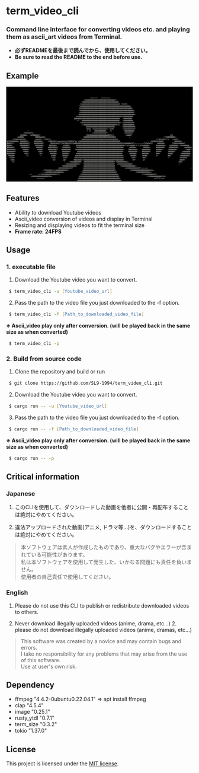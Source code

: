 # term_video_cli
### Command line interface for converting videos etc. and playing them as ascii_art videos from Terminal.

* **必ずREADMEを最後まで読んでから、使用してください。**  
* **Be sure to read the README to the end before use.**

## Example
<img src="example/sample01.png" width="600">

## Features
* Ability to download Youtube videos
* Ascii_video conversion of videos and display in Terminal
* Resizing and displaying videos to fit the terminal size
* **Frame rate: 24FPS**

## Usage
### 1. executable file
1. Download the Youtube video you want to convert.

```zsh
 $ term_video_cli -u [Youtube_video_url]
```
2. Pass the path to the video file you just downloaded to the -f option.

```zsh
 $ term_video_cli -f [Path_to_downloaded_video_file]
```

**※ Ascii_video play only after conversion. (will be played back in the same size as when converted)**
```zsh
 $ term_video_cli -p
```
### 2. Build from source code
1. Clone the repository and build or run
```zsh
 $ git clone https://github.com/SL9-1994/term_video_cli.git
```

2. Download the Youtube video you want to convert.
```zsh
 $ cargo run -- -u [Youtube_video_url]
```

3. Pass the path to the video file you just downloaded to the -f option.
```zsh
 $ cargo run -- -f [Path_to_downloaded_video_file]
```

**※ Ascii_video play only after conversion. (will be played back in the same size as when converted)**
```zsh
 $ cargo run -- -p
```
## Critical information

### Japanese
1. このCLIを使用して、ダウンロードした動画を他者に公開・再配布することは絶対にやめてください。

2. 違法アップロードされた動画(アニメ, ドラマ等...)を、ダウンロードすることは絶対にやめてください。

> 本ソフトウェアは素人が作成したものであり、重大なバグやエラーが含まれている可能性があります。  
> 私は本ソフトウェアを使用して発生した、いかなる問題にも責任を負いません。   
> 使用者の自己責任で使用してください。  

### English
1. Please do not use this CLI to publish or redistribute downloaded videos to others.

2. Never download illegally uploaded videos (anime, drama, etc...) 2. please do not download illegally uploaded videos (anime, dramas, etc...)

> This software was created by a novice and may contain bugs and errors.  
> I take no responsibility for any problems that may arise from the use of this software.  
> Use at user's own risk.

## Dependency
* ffmpeg      "4.4.2-0ubuntu0.22.04.1" => apt install ffmpeg
* clap        "4.5.4"
* image       "0.25.1"
* rusty_ytdl  "0.7.1"
* term_size   "0.3.2"
* tokio       "1.37.0"

## License
This project is licensed under the [MIT license](/LICENSE).
